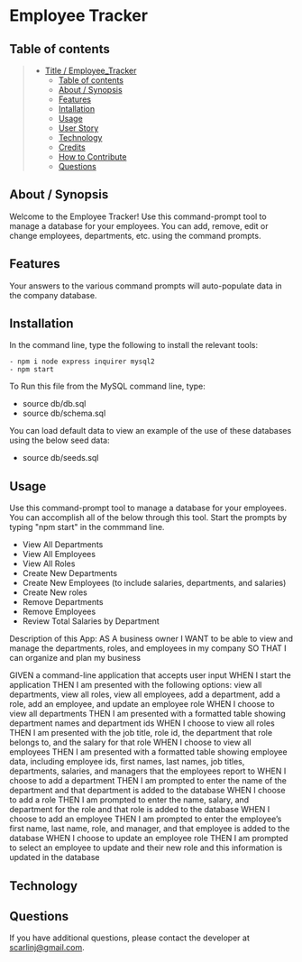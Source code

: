 # Employee Tracker

## Table of contents

> - [Title / Employee_Tracker](#title--Employee_Tracker)
>   - [Table of contents](#table-of-contents)
>   - [About / Synopsis](#about--synopsis)
>   - [Features](#features)
>   - [Intallation](#installation)
>   - [Usage](#usage)
>   - [User Story](#user-story)
>   - [Technology](#technology)
>   - [Credits](#credits)
>   - [How to Contribute](#How--to--Contribute)
>   - [Questions](#questions)

## About / Synopsis

Welcome to the Employee Tracker!  Use this command-prompt tool to manage a database for your employees.  You can add, remove, edit or change employees, departments, etc. using the command prompts.

## Features

Your answers to the various command prompts will auto-populate data in the company database.

## Installation

In the command line, type the following to install the relevant tools:

    - npm i node express inquirer mysql2
    - npm start

To Run this file from the MySQL command line, type:
- source db/db.sql
- source db/schema.sql

You can load default data to view an example of the use of these databases using the below seed data:
- source db/seeds.sql

## Usage
Use this command-prompt tool to manage a database for your employees.  You can accomplish all of the below through this tool.  Start the prompts by typing "npm start" in the commmand line.

- View All Departments
- View All Employees
- View All Roles
- Create New Departments
- Create New Employees (to include salaries, departments, and salaries)
- Create New roles
- Remove Departments
- Remove Employees
- Review Total Salaries by Department




Description of this App:
AS A business owner
I WANT to be able to view and manage the departments, roles, and employees in my company
SO THAT I can organize and plan my business

GIVEN a command-line application that accepts user input
WHEN I start the application
THEN I am presented with the following options: view all departments, view all roles, view all employees, add a department, add a role, add an employee, and update an employee role
WHEN I choose to view all departments
THEN I am presented with a formatted table showing department names and department ids
WHEN I choose to view all roles
THEN I am presented with the job title, role id, the department that role belongs to, and the salary for that role
WHEN I choose to view all employees
THEN I am presented with a formatted table showing employee data, including employee ids, first names, last names, job titles, departments, salaries, and managers that the employees report to
WHEN I choose to add a department
THEN I am prompted to enter the name of the department and that department is added to the database
WHEN I choose to add a role
THEN I am prompted to enter the name, salary, and department for the role and that role is added to the database
WHEN I choose to add an employee
THEN I am prompted to enter the employee’s first name, last name, role, and manager, and that employee is added to the database
WHEN I choose to update an employee role
THEN I am prompted to select an employee to update and their new role and this information is updated in the database

## Technology

## Questions

If you have additional questions, please contact the developer at scarlinj@gmail.com.
